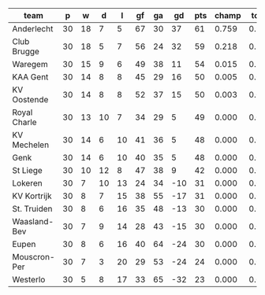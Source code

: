|     team     | p  | w  | d  | l  | gf | ga | gd  | pts | champ | top2  | top3  | top4  |  5-7  | bot4  | bot3  | bot2  |
|--------------|----|----|----|----|----|----|-----|-----|-------|-------|-------|-------|-------|-------|-------|-------|
| Anderlecht   | 30 | 18 |  7 |  5 | 67 | 30 |  37 |  61 | 0.759 | 0.965 | 0.992 | 0.998 | 0.002 | 0.000 | 0.000 | 0.000|
| Club Brugge  | 30 | 18 |  5 |  7 | 56 | 24 |  32 |  59 | 0.218 | 0.817 | 0.943 | 0.982 | 0.018 | 0.000 | 0.000 | 0.000|
| Waregem      | 30 | 15 |  9 |  6 | 49 | 38 |  11 |  54 | 0.015 | 0.117 | 0.450 | 0.679 | 0.305 | 0.000 | 0.000 | 0.000|
| KAA Gent     | 30 | 14 |  8 |  8 | 45 | 29 |  16 |  50 | 0.005 | 0.057 | 0.281 | 0.517 | 0.439 | 0.000 | 0.000 | 0.000|
| KV Oostende  | 30 | 14 |  8 |  8 | 52 | 37 |  15 |  50 | 0.003 | 0.032 | 0.190 | 0.396 | 0.533 | 0.000 | 0.000 | 0.000|
| Royal Charle | 30 | 13 | 10 |  7 | 34 | 29 |   5 |  49 | 0.000 | 0.010 | 0.068 | 0.172 | 0.607 | 0.000 | 0.000 | 0.000|
| KV Mechelen  | 30 | 14 |  6 | 10 | 41 | 36 |   5 |  48 | 0.000 | 0.000 | 0.001 | 0.012 | 0.384 | 0.000 | 0.000 | 0.000|
| Genk         | 30 | 14 |  6 | 10 | 40 | 35 |   5 |  48 | 0.000 | 0.003 | 0.075 | 0.244 | 0.664 | 0.000 | 0.000 | 0.000|
| St Liege     | 30 | 10 | 12 |  8 | 47 | 38 |   9 |  42 | 0.000 | 0.000 | 0.000 | 0.000 | 0.048 | 0.000 | 0.000 | 0.000|
| Lokeren      | 30 |  7 | 10 | 13 | 24 | 34 | -10 |  31 | 0.000 | 0.000 | 0.000 | 0.000 | 0.000 | 0.161 | 0.061 | 0.014|
| KV Kortrijk  | 30 |  8 |  7 | 15 | 38 | 55 | -17 |  31 | 0.000 | 0.000 | 0.000 | 0.000 | 0.000 | 0.221 | 0.087 | 0.028|
| St. Truiden  | 30 |  8 |  6 | 16 | 35 | 48 | -13 |  30 | 0.000 | 0.000 | 0.000 | 0.000 | 0.000 | 0.626 | 0.387 | 0.111|
| Waasland-Bev | 30 |  7 |  9 | 14 | 28 | 43 | -15 |  30 | 0.000 | 0.000 | 0.000 | 0.000 | 0.000 | 0.681 | 0.453 | 0.133|
| Eupen        | 30 |  8 |  6 | 16 | 40 | 64 | -24 |  30 | 0.000 | 0.000 | 0.000 | 0.000 | 0.000 | 0.398 | 0.194 | 0.069|
| Mouscron-Per | 30 |  7 |  3 | 20 | 29 | 53 | -24 |  24 | 0.000 | 0.000 | 0.000 | 0.000 | 0.000 | 0.913 | 0.818 | 0.645|
| Westerlo     | 30 |  5 |  8 | 17 | 33 | 65 | -32 |  23 | 0.000 | 0.000 | 0.000 | 0.000 | 0.000 | 1.000 | 1.000 | 1.000|
